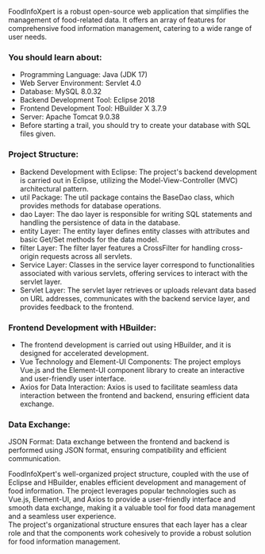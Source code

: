 FoodInfoXpert is a robust open-source web application that simplifies the management of food-related data. It offers an array of features for comprehensive food information management, catering to a wide range of user needs.   

### You should learn about:  
* Programming Language: Java (JDK 17)  
* Web Server Environment: Servlet 4.0  
* Database: MySQL 8.0.32  
* Backend Development Tool: Eclipse 2018  
* Frontend Development Tool: HBuilder X 3.7.9  
* Server: Apache Tomcat 9.0.38  
* Before starting a trail, you should try to create your database with SQL files given.  

### **Project Structure:**  
* Backend Development with Eclipse: The project's backend development is carried out in Eclipse, utilizing the Model-View-Controller (MVC) architectural pattern.  
* util Package: The util package contains the BaseDao class, which provides methods for database operations.  
* dao Layer: The dao layer is responsible for writing SQL statements and handling the persistence of data in the database.  
* entity Layer: The entity layer defines entity classes with attributes and basic Get/Set methods for the data model.  
* filter Layer: The filter layer features a CrossFilter for handling cross-origin requests across all servlets.  
* Service Layer: Classes in the service layer correspond to functionalities associated with various servlets, offering services to interact with the servlet layer.  
* Servlet Layer: The servlet layer retrieves or uploads relevant data based on URL addresses, communicates with the backend service layer, and provides feedback to the frontend.  

### **Frontend Development with HBuilder:**   
* The frontend development is carried out using HBuilder, and it is designed for accelerated development.    
* Vue Technology and Element-UI Components: The project employs Vue.js and the Element-UI component library to create an interactive and user-friendly user interface.  
* Axios for Data Interaction: Axios is used to facilitate seamless data interaction between the frontend and backend, ensuring efficient data exchange.     

### **Data Exchange:**  
JSON Format: Data exchange between the frontend and backend is performed using JSON format, ensuring compatibility and efficient communication.    

FoodInfoXpert's well-organized project structure, coupled with the use of Eclipse and HBuilder, enables efficient development and management of food information. The project leverages popular technologies such as Vue.js, Element-UI, and Axios to provide a user-friendly interface and smooth data exchange, making it a valuable tool for food data management and a seamless user experience.  
The project's organizational structure ensures that each layer has a clear role and that the components work cohesively to provide a robust solution for food information management.    
